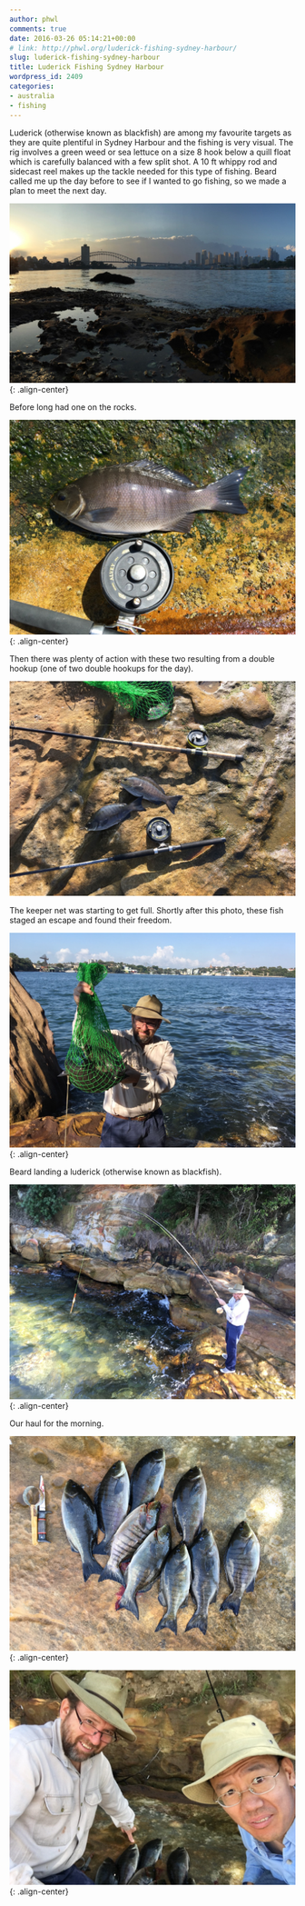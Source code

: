 ```yaml
---
author: phwl
comments: true
date: 2016-03-26 05:14:21+00:00
# link: http://phwl.org/luderick-fishing-sydney-harbour/
slug: luderick-fishing-sydney-harbour
title: Luderick Fishing Sydney Harbour
wordpress_id: 2409
categories:
- australia
- fishing
---
```


Luderick (otherwise known as blackfish) are among my favourite targets as they are quite plentiful in Sydney Harbour and the fishing is very visual. The rig involves a green weed or sea lettuce on a size 8 hook below a quill float which is carefully balanced with a few split shot. A 10 ft whippy rod and sidecast reel makes up the tackle needed for this type of fishing. Beard called me up the day before to see if I wanted to go fishing, so we made a plan to meet the next day.

![](/assets/images/2016/03/IMG_6937.jpg){: .align-center}

<!-- more -->

Before long had one on the rocks.

![](/assets/images/2016/03/IMG_6945.jpg){: .align-center}

Then there was plenty of action with these two resulting from a double hookup (one of two double hookups for the day).

![IMG_6944](/assets/images/2016/03/IMG_6944.jpg)

The keeper net was starting to get full. Shortly after this photo, these fish staged an escape and found their freedom.

![](/assets/images/2016/03/IMG_6947.jpg){: .align-center}

Beard landing a luderick (otherwise known as blackfish).

![](/assets/images/2016/03/IMG_6949.jpg){: .align-center}

Our haul for the morning.

![](/assets/images/2016/03/IMG_6951.jpg){: .align-center}

![](/assets/images/2016/03/IMG_6952.jpg){: .align-center}


